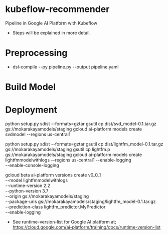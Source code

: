 # kubeflow-recommender
Pipeline in Google AI Platform with Kubeflow

- Steps will be explained in more detail.

# Preprocessing
- dsl-compile --py pipeline.py --output pipeline.yaml

# Build Model

# Deployment
python setup.py sdist --formats=gztar 
gsutil cp dist/svd_model-0.1.tar.gz gs://mokarakayamodels/staging
gcloud ai-platform models create svdmodel --regions us-central1


python setup.py sdist --formats=gztar 
gsutil cp dist/lightfm_model-0.1.tar.gz gs://mokarakayamodels/staging
gsutil cp lightfm.p gs://mokarakayamodels/staging
gcloud ai-platform models create lightfmmodelwithlogs --regions us-central1
    --enable-logging \
    --enable-console-logging
 
gcloud beta ai-platform versions create v0_0_1  \
  --model lightfmmodelwithlogs \
  --runtime-version 2.2 \
  --python-version 3.7 \
  --origin gs://mokarakayamodels/staging \
  --package-uris gs://mokarakayamodels/staging/lightfm_model-0.1.tar.gz \
  --prediction-class lightfm_predictor.MyPredictor \
  --enable-logging

- See runtime-version-list for Google AI platform at; https://cloud.google.com/ai-platform/training/docs/runtime-version-list